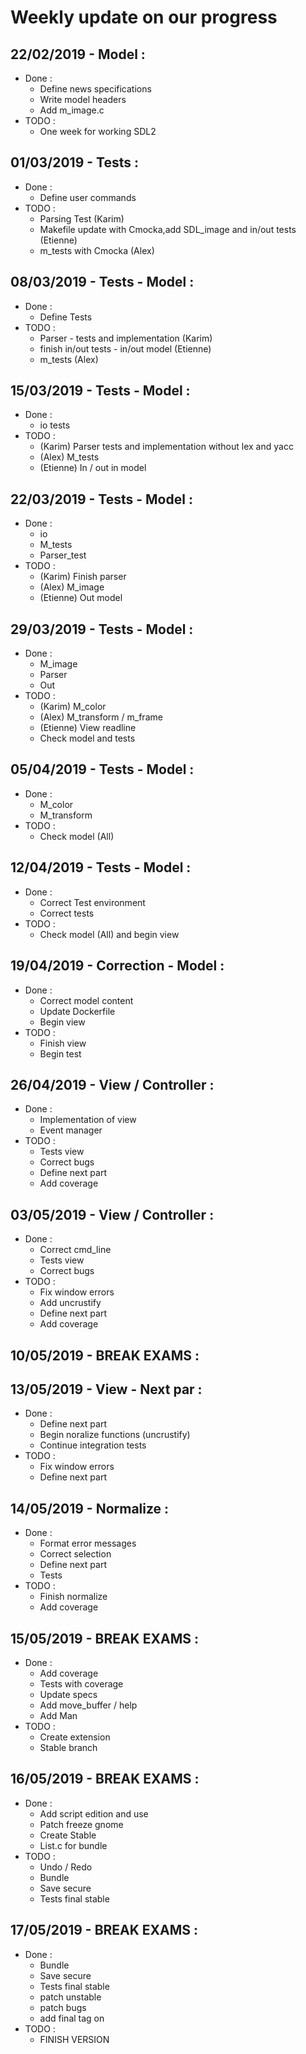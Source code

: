 # Weekly update on our progress

## 22/02/2019 - Model : 
 * Done :  
   * Define news specifications
   * Write model headers
   * Add m_image.c 
 * TODO : 
   * One week for working SDL2 
   
## 01/03/2019 - Tests : 
 * Done : 
 	* Define user commands 
 * TODO : 
    * Parsing Test (Karim)
    * Makefile update with Cmocka,add SDL_image and in/out tests (Etienne)
    * m_tests with Cmocka (Alex)

## 08/03/2019 - Tests - Model :
  * Done :
    * Define Tests
  * TODO :
    * Parser - tests and implementation (Karim)
    * finish in/out tests - in/out model (Etienne)
    * m_tests (Alex)

## 15/03/2019 - Tests - Model :
  * Done :
    * io tests
  * TODO :
    * (Karim) Parser tests and implementation without lex and yacc
    * (Alex) M_tests 
    * (Etienne) In / out in model

## 22/03/2019 - Tests - Model :
  * Done :
    * io 
    * M_tests
    * Parser_test
  * TODO :
    * (Karim) Finish parser
    * (Alex) M_image 
    * (Etienne) Out model

## 29/03/2019 - Tests - Model :
  * Done :
    * M_image
    * Parser 
    * Out
  * TODO :
    * (Karim) M_color
    * (Alex) M_transform / m_frame
    * (Etienne) View readline
    * Check model and tests
    
## 05/04/2019 - Tests - Model :
  * Done :
    * M_color
    * M_transform
  * TODO :
    * Check model (All)

## 12/04/2019 - Tests - Model :
  * Done :
    * Correct Test environment
    * Correct tests
  * TODO :
    * Check model (All) and begin view

## 19/04/2019 - Correction - Model :
  * Done : 
    * Correct model content
    * Update Dockerfile
    * Begin view
  * TODO : 
    * Finish view
    * Begin test

## 26/04/2019 - View / Controller :
  * Done :
    * Implementation of view
    * Event manager
  * TODO :
    * Tests view
    * Correct bugs
    * Define next part
    * Add coverage

## 03/05/2019 - View / Controller :
  * Done :
    * Correct cmd_line
    * Tests view
    * Correct bugs
  * TODO :
    * Fix window errors
    * Add uncrustify
    * Define next part
    * Add coverage

## 10/05/2019 - BREAK EXAMS :

## 13/05/2019 - View - Next par :
  * Done :
    * Define next part
    * Begin noralize functions (uncrustify)
    * Continue integration tests
  * TODO :
    * Fix window errors
    * Define next part
 
## 14/05/2019 - Normalize :
  * Done :
    * Format error messages
    * Correct selection
    * Define next part
    * Tests
  * TODO :
    * Finish normalize
     * Add coverage

## 15/05/2019 - BREAK EXAMS :
  * Done :
    * Add coverage
    * Tests with coverage
    * Update specs
    * Add move_buffer / help
    * Add Man
  * TODO :
    * Create extension
    * Stable branch

## 16/05/2019 - BREAK EXAMS :
  * Done :
    * Add script edition and use
    * Patch freeze gnome
    * Create Stable
    * List.c for bundle
  * TODO :
    * Undo / Redo
    * Bundle
    * Save secure
    * Tests final stable

## 17/05/2019 - BREAK EXAMS :
  * Done :
    * Bundle
    * Save secure
    * Tests final stable
    * patch unstable
    * patch bugs
    * add final tag on
  * TODO :
    * FINISH VERSION
